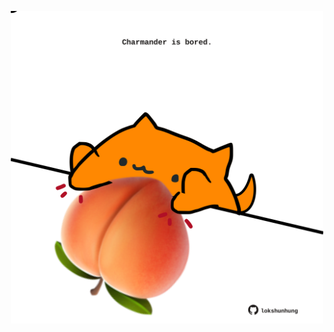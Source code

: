 <!-- built at 01/08/2025, 23:00:29 UTC -->
<p align="center">
  <img width="500" height="500" src="./ReadmeImage.svg">
</p>

